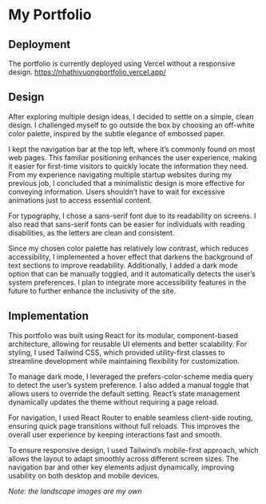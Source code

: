 # My Portfolio
## **Deployment**

The portfolio is currently deployed using Vercel without a responsive design.
https://nhathivuongportfolio.vercel.app/

## **Design**
After exploring multiple design ideas, I decided to settle on a simple, clean design. I challenged myself to go outside the box by choosing an off-white color palette, inspired by the subtle elegance of embossed paper.

I kept the navigation bar at the top left, where it’s commonly found on most web pages. This familiar positioning enhances the user experience, making it easier for first-time visitors to quickly locate the information they need. From my experience navigating multiple startup websites during my previous job, I concluded that a minimalistic design is more effective for conveying information. Users shouldn’t have to wait for excessive animations just to access essential content.

For typography, I chose a sans-serif font due to its readability on screens. I also read that sans-serif fonts can be easier for individuals with reading disabilities, as the letters are clean and consistent.

Since my chosen color palette has relatively low contrast, which reduces accessibility, I implemented a hover effect that darkens the background of text sections to improve readability. Additionally, I added a dark mode option that can be manually toggled, and it automatically detects the user’s system preferences. I plan to integrate more accessibility features in the future to further enhance the inclusivity of the site.

## **Implementation**
This portfolio was built using React for its modular, component-based architecture, allowing for reusable UI elements and better scalability. For styling, I used Tailwind CSS, which provided utility-first classes to streamline development while maintaining flexibility for customization.

To manage dark mode, I leveraged the prefers-color-scheme media query to detect the user’s system preference. I also added a manual toggle that allows users to override the default setting. React’s state management dynamically updates the theme without requiring a page reload.

For navigation, I used React Router to enable seamless client-side routing, ensuring quick page transitions without full reloads. This improves the overall user experience by keeping interactions fast and smooth.

To ensure responsive design, I used Tailwind’s mobile-first approach, which allows the layout to adapt smoothly across different screen sizes. The navigation bar and other key elements adjust dynamically, improving usability on both desktop and mobile devices.

_Note: the landscape images are my own_

